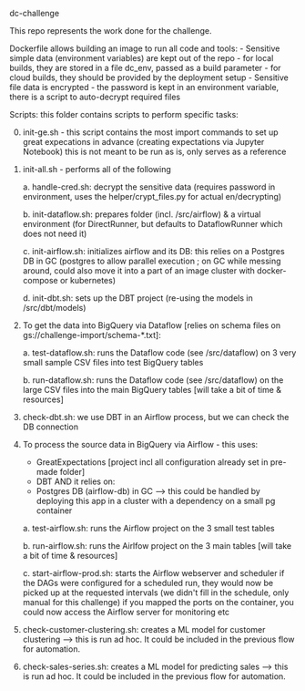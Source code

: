 dc-challenge

This repo represents the work done for the challenge.

Dockerfile allows building an image to run all code and tools:
	- Sensitive simple data (environment variables) are kept out of the repo
		- for local builds, they are stored in a file dc_env, passed as a build parameter
		- for cloud builds, they should be provided by the deployment setup
	- Sensitive file data is encrypted - the password is kept in an environment variable, there is a script to auto-decrypt required files

Scripts: this folder contains scripts to perform specific tasks:

0. init-ge.sh - this script contains the most import commands to set up great expecations in advance (creating expectations via Jupyter Notebook)
		this is not meant to be run as is, only serves as a reference

1. init-all.sh - performs all of the following
	
	a. handle-cred.sh: decrypt the sensitive data (requires password in environment, uses the helper/crypt_files.py for actual en/decrypting)

	b. init-dataflow.sh: prepares folder (incl. /src/airflow) & a virtual environment (for DirectRunner, but defaults to DataflowRunner which does not need it)

	c. init-airflow.sh: initializes airflow and its DB: this relies on a Postgres DB in GC
		(postgres to allow parallel execution ; on GC while messing around, could also move it into a part of an image cluster with docker-compose or kubernetes)

	d. init-dbt.sh: sets up the DBT project (re-using the models in /src/dbt/models)

2. To get the data into BigQuery via Dataflow [relies on schema files on gs://challenge-import/schema-*.txt]:

	a. test-dataflow.sh: runs the Dataflow code (see /src/dataflow) on 3 very small sample CSV files into test BigQuery tables

	b. run-dataflow.sh: runs the Dataflow code (see /src/dataflow) on the large CSV files into the main BigQuery tables [will take a bit of time & resources]

3. check-dbt.sh: we use DBT in an Airflow process, but we can check the DB connection

4. To process the source data in BigQuery via Airflow - this uses:
	- GreatExpectations [project incl all configuration already set in pre-made folder]
	- DBT
	AND it relies on:
	- Postgres DB (airflow-db) in GC --> this could be handled by deploying this app in a cluster with a dependency on a small pg container

	a. test-airflow.sh: runs the Airflow project on the 3 small test tables

	b. run-airflow.sh: runs the Airlfow project on the 3 main tables [will take a bit of time & resources]

	c. start-airflow-prod.sh: starts the Airflow webserver and scheduler
		if the DAGs were configured for a scheduled run, they would now be picked up at the requested intervals (we didn't fill in the schedule, only manual for this challenge)
		if you mapped the ports on the container, you could now access the Airflow server for monitoring etc



4. check-customer-clustering.sh: creates a ML model for customer clustering
--> this is run ad hoc. It could be included in the previous flow for automation.

5. check-sales-series.sh: creates a ML model for predicting sales
--> this is run ad hoc. It could be included in the previous flow for automation.